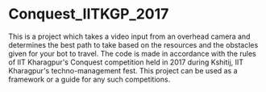 # Conquest_IITKGP_2017
This is a project which takes a video input from an overhead camera and determines the best path to take based on the resources and the obstacles given for your bot to travel.
The code is made in accordance with the rules of IIT Kharagpur's Conquest competition held in 2017 during Kshitij, IIT Kharagpur's techno-management fest.
This project can be used as a framework or a guide for any such competitions.
